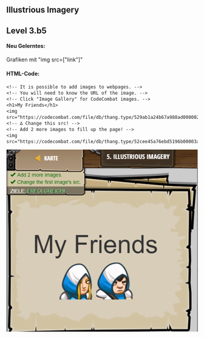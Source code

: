 ## **Illustrious Imagery**
## Level 3.b5

#### Neu Gelerntes:
Grafiken mit "img src=["link"]"

[comment]: <> (Was wurde gelernt und wie funktioniert die Technik?)

#### HTML-Code:
```
<!-- It is possible to add images to webpages. -->
<!-- You will need to know the URL of the image. -->
<!-- Click "Image Gallery" for CodeCombat images. -->
<h1>My Friends</h1>
<img src="https://codecombat.com/file/db/thang.type/529ab1a24b67a988ad000002/portrait.png"> <!-- ∆ Change this src! -->
<!-- Add 2 more images to fill up the page! -->
<img src="https://codecombat.com/file/db/thang.type/52cee45a76ebd5196b00003a/portrait.png">
```

![image](lvl3_b5.png)